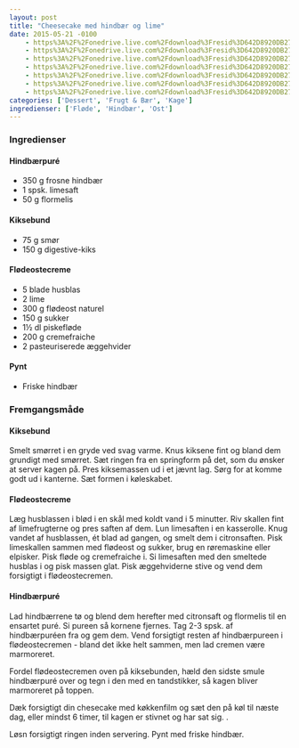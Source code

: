 ```yaml
---
layout: post
title: "Cheesecake med hindbær og lime"
date: 2015-05-21 -0100
    - https%3A%2F%2Fonedrive.live.com%2Fdownload%3Fresid%3D642D8920DB2784EE!164102
    - https%3A%2F%2Fonedrive.live.com%2Fdownload%3Fresid%3D642D8920DB2784EE!164101
    - https%3A%2F%2Fonedrive.live.com%2Fdownload%3Fresid%3D642D8920DB2784EE!164100
    - https%3A%2F%2Fonedrive.live.com%2Fdownload%3Fresid%3D642D8920DB2784EE!164097
    - https%3A%2F%2Fonedrive.live.com%2Fdownload%3Fresid%3D642D8920DB2784EE!164093
    - https%3A%2F%2Fonedrive.live.com%2Fdownload%3Fresid%3D642D8920DB2784EE!164091
    - https%3A%2F%2Fonedrive.live.com%2Fdownload%3Fresid%3D642D8920DB2784EE!164086
categories: ['Dessert', 'Frugt & Bær', 'Kage']
ingredienser: ['Fløde', 'Hindbær', 'Ost']
---
```


### Ingredienser

#### Hindbærpuré
-   350 g frosne hindbær
-   1 spsk. limesaft
-   50 g flormelis

#### Kiksebund
-   75 g smør
-   150 g digestive-kiks

#### Flødeostecreme
-   5 blade husblas
-   2 lime
-   300 g flødeost naturel
-   150 g sukker
-   1½ dl piskefløde
-   200 g cremefraiche 
-   2 pasteuriserede æggehvider

#### Pynt
-   Friske hindbær

### Fremgangsmåde

#### Kiksebund
Smelt smørret i en gryde ved svag varme. Knus kiksene fint og bland dem grundigt med smørret. Sæt ringen fra en springform på det, som du ønsker at server kagen på. Pres kiksemassen ud i et jævnt lag. Sørg for at komme godt ud i kanterne. Sæt formen i køleskabet.

#### Flødeostecreme
Læg husblassen i blød i en skål med koldt vand i 5 minutter.
Riv skallen fint af limefrugterne og pres saften af dem. Lun limesaften i en kasserolle. Knug vandet af husblassen, ét blad ad gangen, og smelt dem i citronsaften. Pisk limeskallen sammen med flødeost og sukker, brug en røremaskine eller elpisker. Pisk fløde og cremefraiche i. Si limesaften med den smeltede husblas i og pisk massen glat. Pisk æggehviderne stive og vend dem forsigtigt i flødeostecremen.

#### Hindbærpuré
Lad hindbærrene tø og blend dem herefter med citronsaft og flormelis til en ensartet puré. Si pureen så kornene fjernes. Tag 2-3 spsk. af hindbærpuréen fra og gem dem. Vend forsigtigt resten af hindbærpureen i flødeostecremen - bland det ikke helt sammen, men lad cremen være marmoreret.

Fordel flødeostecremen oven på kiksebunden, hæld den sidste smule hindbærpuré over og tegn i den med en tandstikker, så kagen bliver marmoreret på toppen.

Dæk forsigtigt din chesecake med køkkenfilm og sæt den på køl til næste dag, eller mindst 6 timer, til kagen er stivnet og har sat sig. .

Løsn forsigtigt ringen inden servering. Pynt med friske hindbær.
